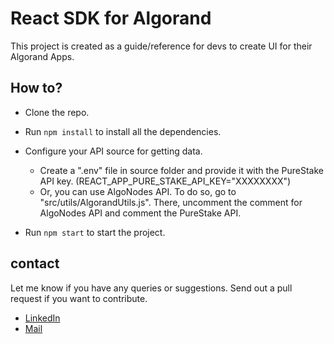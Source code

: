 # React SDK for Algorand

This project is created as a guide/reference for devs to create UI for their Algorand Apps.

## How to?

- Clone the repo.

- Run `npm install` to install all the dependencies.

- Configure your API source for getting data.

    - Create a ".env" file in source folder and provide it with the PureStake API key. (REACT_APP_PURE_STAKE_API_KEY="XXXXXXXX")
    - Or, you can use AlgoNodes API. To do so, go to "src/utils/AlgorandUtils.js". There, uncomment the comment for AlgoNodes API and comment the PureStake API.

- Run `npm start` to start the project.


## contact
Let me know if you have any queries or suggestions. Send out a pull request if you want to contribute.
- [LinkedIn](https://www.linkedin.com/in/kunal-mahajan-8592a3212)
- [Mail](mailto:destinier.kunal34@gmail.com)


